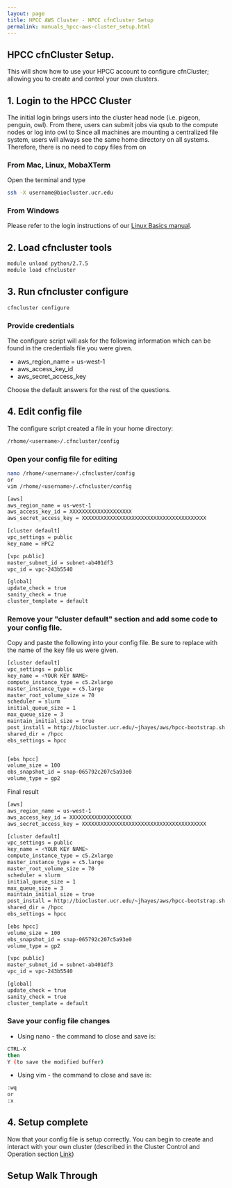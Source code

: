 ```yaml
---
layout: page
title: HPCC AWS Cluster - HPCC cfnCluster Setup 
permalink: manuals_hpcc-aws-cluster_setup.html
---
```


## HPCC cfnCluster Setup.
This will show how to use your HPCC account to configure cfnCluster; allowing you to create and control your own clusters.

## 1. Login to the HPCC Cluster
The initial login brings users into the cluster head node (i.e. pigeon, penguin, owl). From there, users can submit jobs via qsub to the compute nodes or log into owl to
Since all machines are mounting a centralized file system, users will always see the same home directory on all systems. Therefore, there is no need to copy files from on

### From Mac, Linux, MobaXTerm

Open the terminal and type

```bash
ssh -X username@biocluster.ucr.edu
```

### From Windows
Please refer to the login instructions of our [Linux Basics manual](manuals_linux-basics_intro.html#windows).


## 2. Load cfncluster tools

```bash
module unload python/2.7.5
module load cfncluster
```

## 3. Run cfncluster configure

```bash
cfncluster configure
```

### Provide credentials
The configure script will ask for the following information which can be found in the credentials file you were given.

* aws_region_name = us-west-1
* aws_access_key_id
* aws_secret_access_key

Choose the default answers for the rest of the questions.

## 4. Edit config file
The configure script created a file in your home directory:

```bash
/rhome/<username>/.cfncluster/config
```

### Open your config file for editing

```bash
nano /rhome/<username>/.cfncluster/config
or
vim /rhome/<username>/.cfncluster/config
```

```bash
[aws]
aws_region_name = us-west-1
aws_access_key_id = XXXXXXXXXXXXXXXXXXXX
aws_secret_access_key = XXXXXXXXXXXXXXXXXXXXXXXXXXXXXXXXXXXXXXXX 

[cluster default]
vpc_settings = public
key_name = HPC2

[vpc public]
master_subnet_id = subnet-ab401df3
vpc_id = vpc-243b5540

[global]
update_check = true
sanity_check = true
cluster_template = default
```

### Remove your "cluster default" section and add some code to your config file.

Copy and paste the following into your config file.
Be sure to replace <YOUR KEY NAME> with the name of the key file us were given.

```bash
[cluster default]
vpc_settings = public
key_name = <YOUR KEY NAME>
compute_instance_type = c5.2xlarge
master_instance_type = c5.large
master_root_volume_size = 70
scheduler = slurm
initial_queue_size = 1
max_queue_size = 3
maintain_initial_size = true
post_install = http://biocluster.ucr.edu/~jhayes/aws/hpcc-bootstrap.sh
shared_dir = /hpcc
ebs_settings = hpcc


[ebs hpcc]
volume_size = 100
ebs_snapshot_id = snap-065792c207c5a93e0
volume_type = gp2

```

Final result

```bash
[aws]
aws_region_name = us-west-1
aws_access_key_id = XXXXXXXXXXXXXXXXXXXX
aws_secret_access_key = XXXXXXXXXXXXXXXXXXXXXXXXXXXXXXXXXXXXXXXX

[cluster default]
vpc_settings = public
key_name = <YOUR KEY NAME>
compute_instance_type = c5.2xlarge
master_instance_type = c5.large
master_root_volume_size = 70
scheduler = slurm
initial_queue_size = 1
max_queue_size = 3
maintain_initial_size = true
post_install = http://biocluster.ucr.edu/~jhayes/aws/hpcc-bootstrap.sh
shared_dir = /hpcc
ebs_settings = hpcc

[ebs hpcc]
volume_size = 100
ebs_snapshot_id = snap-065792c207c5a93e0
volume_type = gp2

[vpc public]
master_subnet_id = subnet-ab401df3
vpc_id = vpc-243b5540

[global]
update_check = true
sanity_check = true
cluster_template = default
```

### Save your config file changes
* Using nano - the command to close and save is:

```bash
CTRL-X
then
Y (to save the modified buffer)
```

* Using vim - the command to close and save is:

```bash
:wq
or
:x
```


## 4. Setup complete

Now that your config file is setup correctly. You can begin to create and interact with your own cluster (described in the Cluster Control and Operation section [Link](manuals_hpcc-aws-cluster_operation.html))

## Setup Walk Through

<script src="https://asciinema.org/a/Uh9030qKVHhSRICO42KsmzZz6.js" id="asciicast-Uh9030qKVHhSRICO42KsmzZz6" async data-autoplay="false" data-size="small" data-speed="3"></script>
